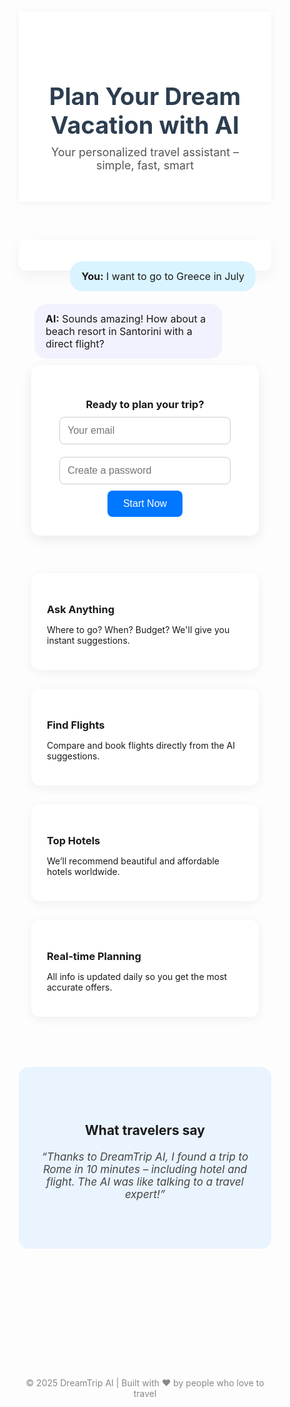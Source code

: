 <!DOCTYPE html>
<html lang="en">
<head>
  <meta charset="UTF-8">
  <title>DreamTrip AI</title>
  <meta name="viewport" content="width=device-width, initial-scale=1.0">
  <style>
    * {
      margin: 0;
      padding: 0;
      box-sizing: border-box;
    }

    body {
      font-family: 'Segoe UI', sans-serif;
      background-color: #f7faff;
      color: #333;
      line-height: 1.6;
    }

    header {
      background-color: #fff;
      padding: 60px 20px 30px;
      text-align: center;
      box-shadow: 0 2px 10px rgba(0,0,0,0.05);
    }

    header h1 {
      font-size: 38px;
      color: #2c3e50;
    }

    header p {
      color: #555;
      margin-top: 10px;
      font-size: 18px;
    }

    .section {
      max-width: 1100px;
      margin: 60px auto;
      padding: 0 20px;
    }

    .chat-demo {
      background-color: #ffffff;
      padding: 25px;
      border-radius: 12px;
      box-shadow: 0 8px 24px rgba(0,0,0,0.05);
    }

    .bubble {
      max-width: 85%;
      padding: 14px 18px;
      border-radius: 20px;
      margin: 10px 0;
      font-size: 16px;
      display: inline-block;
    }

    .user {
      background-color: #d9f4ff;
      float: right;
      clear: both;
    }

    .ai {
      background-color: #f2f2ff;
      float: left;
      clear: both;
    }

    .email-section {
      text-align: center;
      margin-top: 80px;
    }

    .email-box {
      background-color: #ffffff;
      padding: 30px;
      border-radius: 14px;
      display: inline-block;
      box-shadow: 0 6px 20px rgba(0,0,0,0.08);
    }

    .email-box input {
      width: 90%;
      padding: 12px;
      margin: 10px 0;
      border: 1px solid #ccc;
      border-radius: 8px;
      font-size: 16px;
    }

    .email-box button {
      padding: 12px 25px;
      background-color: #0077ff;
      color: #fff;
      border: none;
      border-radius: 8px;
      font-size: 16px;
      cursor: pointer;
      transition: background-color 0.3s ease;
    }

    .email-box button:hover {
      background-color: #005bcc;
    }

    .feature-grid {
      display: grid;
      grid-template-columns: repeat(auto-fit, minmax(250px, 1fr));
      gap: 30px;
      margin-top: 60px;
    }

    .card {
      background-color: #fff;
      padding: 25px;
      border-radius: 14px;
      box-shadow: 0 4px 16px rgba(0,0,0,0.06);
      transition: transform 0.3s ease;
    }

    .card:hover {
      transform: translateY(-5px);
    }

    .testimonial {
      background-color: #eaf4ff;
      padding: 60px 20px;
      border-radius: 16px;
      margin-top: 80px;
      text-align: center;
    }

    .testimonial h2 {
      margin-bottom: 20px;
    }

    .testimonial p {
      font-style: italic;
      color: #444;
      font-size: 17px;
    }

    .footer {
      text-align: center;
      margin: 80px 0 30px;
      color: #888;
      font-size: 14px;
    }

    .tagline {
      margin: 100px 0 30px;
      font-size: 22px;
      text-align: center;
      color: #222;
      animation: fadeIn 2s ease-in-out;
    }

    @keyframes fadeIn {
      from {opacity: 0;}
      to {opacity: 1;}
    }

    @media (max-width: 600px) {
      header h1 { font-size: 30px; }
      .chat-demo, .email-box { margin: 0 15px; }
    }
  </style>
</head>
<body>

  <header>
    <h1>Plan Your Dream Vacation with AI</h1>
    <p>Your personalized travel assistant – simple, fast, smart</p>
  </header>

  <div class="section chat-demo">
    <div class="bubble user"><strong>You:</strong> I want to go to Greece in July</div>
    <div class="bubble ai"><strong>AI:</strong> Sounds amazing! How about a beach resort in Santorini with a direct flight?</div>
  </div>

  <div class="section email-section">
    <div class="email-box">
      <h3>Ready to plan your trip?</h3>
      <input type="email" placeholder="Your email">
      <input type="password" placeholder="Create a password">
      <button>Start Now</button>
    </div>
  </div>

  <div class="section feature-grid">
    <div class="card">
      <h3>Ask Anything</h3>
      <p>Where to go? When? Budget? We'll give you instant suggestions.</p>
    </div>
    <div class="card">
      <h3>Find Flights</h3>
      <p>Compare and book flights directly from the AI suggestions.</p>
    </div>
    <div class="card">
      <h3>Top Hotels</h3>
      <p>We’ll recommend beautiful and affordable hotels worldwide.</p>
    </div>
    <div class="card">
      <h3>Real-time Planning</h3>
      <p>All info is updated daily so you get the most accurate offers.</p>
    </div>
  </div>

  <div class="section testimonial">
    <h2>What travelers say</h2>
    <p>“Thanks to DreamTrip AI, I found a trip to Rome in 10 minutes – including hotel and flight. The AI was like talking to a travel expert!”</p>
  </div>

  <div class="tagline">
    Start exploring. The world is waiting.
  </div>

  <div class="footer">
    &copy; 2025 DreamTrip AI | Built with ❤️ by people who love to travel
  </div>

</body>
</html>


